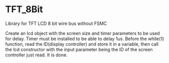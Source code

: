 # TFT_8Bit
Library for TFT LCD 8 bit wire bus without FSMC

Create an lcd object with the screen size and timer parameters to be used for delay. Timer must be installed to be able to delay 1us.
Before the while(1) function, read the ID(display controller) and store it in a variable, then call the lcd constructor with the input
parameter being the ID of the screen controller just read. It is done.
